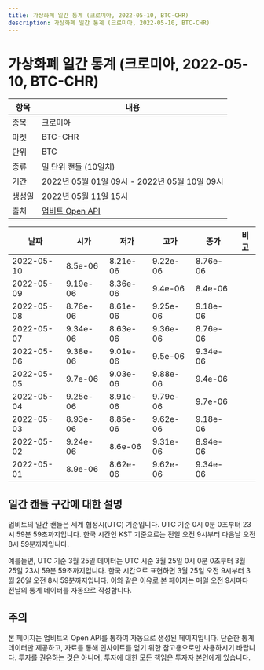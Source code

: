 ```yaml
---
title: 가상화폐 일간 통계 (크로미아, 2022-05-10, BTC-CHR)
description: 가상화폐 일간 통계 (크로미아, 2022-05-10, BTC-CHR)
---
```



가상화폐 일간 통계 (크로미아, 2022-05-10, BTC-CHR)
===

|항목|내용|
|--|--|
|종목|크로미아|
|마켓|BTC-CHR|
|단위|BTC|
|종류|일 단위 캔들 (10일치)|
|기간|2022년 05월 01일 09시 - 2022년 05월 10일 09시|
|생성일|2022년 05월 11일 15시|
|출처|[업비트 Open API](https://docs.upbit.com)|


|날짜|시가|저가|고가|종가|비고|
|--|--|--|--|--|--|
|2022-05-10|8.5e-06|8.21e-06|9.22e-06|8.76e-06|    |
|2022-05-09|9.19e-06|8.36e-06|9.4e-06|8.4e-06|    |
|2022-05-08|8.76e-06|8.61e-06|9.25e-06|9.18e-06|    |
|2022-05-07|9.34e-06|8.63e-06|9.36e-06|8.76e-06|    |
|2022-05-06|9.38e-06|9.01e-06|9.5e-06|9.34e-06|    |
|2022-05-05|9.7e-06|9.03e-06|9.88e-06|9.4e-06|    |
|2022-05-04|9.25e-06|8.91e-06|9.79e-06|9.7e-06|    |
|2022-05-03|8.93e-06|8.85e-06|9.62e-06|9.18e-06|    |
|2022-05-02|9.24e-06|8.6e-06|9.31e-06|8.94e-06|    |
|2022-05-01|8.9e-06|8.62e-06|9.62e-06|9.34e-06|    |


일간 캔들 구간에 대한 설명
---


업비트의 일간 캔들은 세계 협정시(UTC) 기준입니다. 
UTC 기준 0시 0분 0초부터 23시 59분 59초까지입니다. 
한국 시간인 KST 기준으로는 전일 오전 9시부터 다음날 오전 8시 59분까지입니다. 


예를들면, UTC 기준 3월 25일 데이터는 UTC 시준 3월 25일 0시 0분 0초부터 3월 25일 23시 59분 59초까지입니다. 
한국 시간으로 표현하면 3월 25일 오전 9시부터 3월 26일 오전 8시 59분까지입니다. 
이와 같은 이유로 본 페이지는 매일 오전 9시마다 전날의 통계 데이터를 자동으로 작성합니다. 


주의
---


본 페이지는 업비트의 Open API를 통하여 자동으로 생성된 페이지입니다. 
단순한 통계 데이터만 제공하고, 자료를 통해 인사이트를 얻기 위한 참고용으로만 사용하시기 바랍니다. 
투자를 권유하는 것은 아니며, 투자에 대한 모든 책임은 투자자 본인에게 있습니다. 
